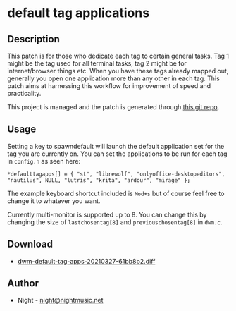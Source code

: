 default tag applications
========================

Description
-----------
This patch is for those who dedicate each tag to certain general tasks.  Tag 1 might be the tag used for all terminal tasks, tag 2 might be for internet/browser things etc.  When you have these tags already mapped out, generally you open one application more than any other in each tag.  This patch aims at harnessing this workflow for improvement of speed and practicality.

This project is managed and the patch is generated through [this git repo](https://github.com/NlGHT/dwm-default-tag-apps).

Usage
-----
Setting a key to spawndefault will launch the default application set for the tag you are currently on.  You can set the applications to be run for each tag in `config.h` as seen here:

`*defaulttagapps[] = { "st", "librewolf", "onlyoffice-desktopeditors", "nautilus", NULL, "lutris", "krita", "ardour", "mirage" };`

The example keyboard shortcut included is `Mod+s` but of course feel free to change it to whatever you want.

Currently multi-monitor is supported up to 8.  You can change this by changing the size of `lastchosentag[8]` and `previouschosentag[8]` in `dwm.c`.

Download
--------
* [dwm-default-tag-apps-20210327-61bb8b2.diff](dwm-default-tag-apps-20210327-61bb8b2.diff)

Author
------
* Night - <night@nightmusic.net>

